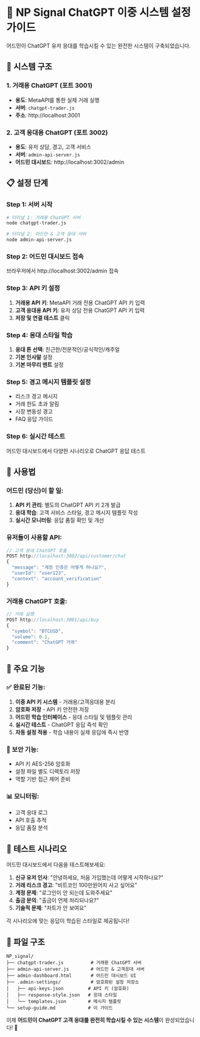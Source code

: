 # 🎯 NP Signal ChatGPT 이중 시스템 설정 가이드

어드민이 ChatGPT 유저 응대를 학습시킬 수 있는 완전한 시스템이 구축되었습니다.

## 🚀 시스템 구조

### 1. **거래용 ChatGPT** (포트 3001)
- **용도**: MetaAPI를 통한 실제 거래 실행
- **서버**: `chatgpt-trader.js`
- **주소**: http://localhost:3001

### 2. **고객 응대용 ChatGPT** (포트 3002)
- **용도**: 유저 상담, 경고, 고객 서비스
- **서버**: `admin-api-server.js`
- **어드민 대시보드**: http://localhost:3002/admin

## 📋 설정 단계

### Step 1: 서버 시작
```bash
# 터미널 1: 거래용 ChatGPT 서버
node chatgpt-trader.js

# 터미널 2: 어드민 & 고객 응대 서버  
node admin-api-server.js
```

### Step 2: 어드민 대시보드 접속
브라우저에서 http://localhost:3002/admin 접속

### Step 3: API 키 설정
1. **거래용 API 키**: MetaAPI 거래 전용 ChatGPT API 키 입력
2. **고객 응대용 API 키**: 유저 상담 전용 ChatGPT API 키 입력
3. **저장 및 연결 테스트** 클릭

### Step 4: 응대 스타일 학습
1. **응대 톤 선택**: 친근한/전문적인/공식적인/캐주얼
2. **기본 인사말** 설정
3. **기본 마무리 멘트** 설정

### Step 5: 경고 메시지 템플릿 설정
- 리스크 경고 메시지
- 거래 한도 초과 알림
- 시장 변동성 경고
- FAQ 응답 가이드

### Step 6: 실시간 테스트
어드민 대시보드에서 다양한 시나리오로 ChatGPT 응답 테스트

## 🔧 사용법

### 어드민 (당신)이 할 일:
1. **API 키 관리**: 별도의 ChatGPT API 키 2개 발급
2. **응대 학습**: 고객 서비스 스타일, 경고 메시지 템플릿 작성
3. **실시간 모니터링**: 응답 품질 확인 및 개선

### 유저들이 사용할 API:
```javascript
// 고객 응대 ChatGPT 호출
POST http://localhost:3002/api/customer/chat
{
  "message": "계정 인증은 어떻게 하나요?",
  "userId": "user123",
  "context": "account_verification"
}
```

### 거래용 ChatGPT 호출:
```javascript
// 거래 실행
POST http://localhost:3001/api/buy
{
  "symbol": "BTCUSD",
  "volume": 0.1,
  "comment": "ChatGPT 거래"
}
```

## 🎯 주요 기능

### ✅ 완료된 기능:
1. **이중 API 키 시스템** - 거래용/고객응대용 분리
2. **암호화 저장** - API 키 안전한 저장
3. **어드민 학습 인터페이스** - 응대 스타일 및 템플릿 관리
4. **실시간 테스트** - ChatGPT 응답 즉석 확인
5. **자동 설정 적용** - 학습 내용이 실제 응답에 즉시 반영

### 🔐 보안 기능:
- API 키 AES-256 암호화
- 설정 파일 별도 디렉토리 저장
- 역할 기반 접근 제어 준비

### 📊 모니터링:
- 고객 응대 로그
- API 호출 추적
- 응답 품질 분석

## 🎉 테스트 시나리오

어드민 대시보드에서 다음을 테스트해보세요:

1. **신규 유저 인사**: "안녕하세요, 처음 가입했는데 어떻게 시작하나요?"
2. **거래 리스크 경고**: "비트코인 100만원어치 사고 싶어요"
3. **계정 문제**: "로그인이 안 되는데 도와주세요"
4. **출금 문의**: "출금이 언제 처리되나요?"
5. **기술적 문제**: "차트가 안 보여요"

각 시나리오에 맞는 응답이 학습된 스타일로 제공됩니다!

## 📁 파일 구조
```
NP_signal/
├── chatgpt-trader.js          # 거래용 ChatGPT 서버
├── admin-api-server.js        # 어드민 & 고객응대 서버
├── admin-dashboard.html       # 어드민 대시보드 UI
├── .admin-settings/           # 암호화된 설정 저장소
│   ├── api-keys.json         # API 키 (암호화)
│   ├── response-style.json   # 응대 스타일
│   └── templates.json        # 메시지 템플릿
└── setup-guide.md            # 이 가이드
```

이제 **어드민이 ChatGPT 고객 응대를 완전히 학습시킬 수 있는 시스템**이 완성되었습니다! 🎉
